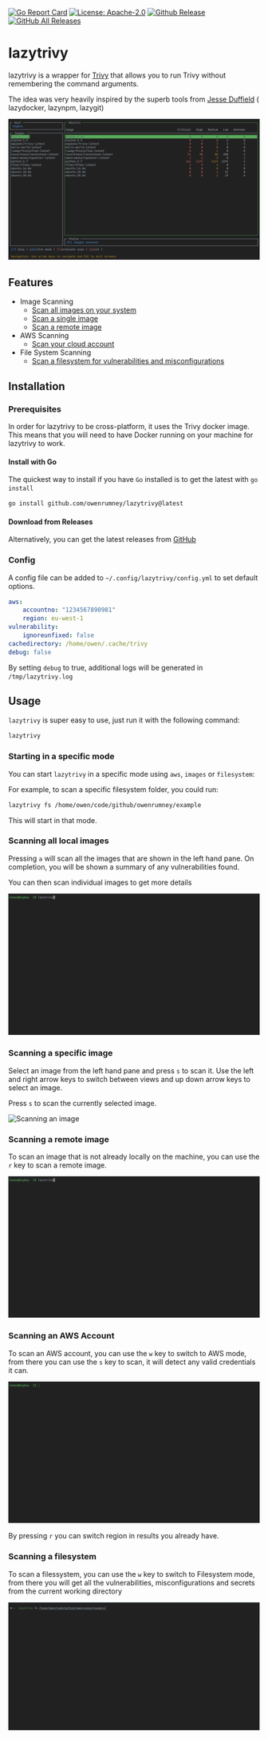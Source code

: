[![Go Report Card](https://goreportcard.com/badge/github.com/owenrumney/lazytrivy)](https://goreportcard.com/report/github.com/owenrumney/lazytrivy)
[![License: Apache-2.0](https://img.shields.io/badge/License-Apache%202.0-blue.svg)](https://github.com/owenrumney/lazytrivy/blob/master/LICENSE)
[![Github Release](https://img.shields.io/github/release/owenrumney/lazytrivy.svg)](https://github.com/owenrumney/lazytrivy/releases)
[![GitHub All Releases](https://img.shields.io/github/downloads/owenrumney/lazytrivy/total)](https://github.com/owenrumney/lazytrivy/releases)

# lazytrivy

lazytrivy is a wrapper for [Trivy](https://github.com/aquasecurity/trivy) that allows you to run Trivy without
remembering the command arguments.

The idea was very heavily inspired by the superb tools from [Jesse Duffield](https://github.com/jesseduffield) (
lazydocker, lazynpm, lazygit)

![Scan All Images](./.github/images/scan_all.png)

## Features

- Image Scanning
  - [Scan all images on your system](#scanning-all-local-images)
  - [Scan a single image](#scanning-a-specific-image)
  - [Scan a remote image](#scanning-a-remote-image)
- AWS Scanning
  - [Scan your cloud account](#scanning-an-aws-account)
- File System Scanning
  - [Scan a filesystem for vulnerabilities and misconfigurations](#scanning-a-filesystem)


## Installation

### Prerequisites

In order for lazytrivy to be cross-platform, it uses the Trivy docker image. This means that you will need to have Docker running on your machine for lazytrivy to work.

#### Install with Go

The quickest way to install if you have `Go` installed is to get the latest with `go install`

```bash
go install github.com/owenrumney/lazytrivy@latest
```

#### Download from Releases

Alternatively, you can get the latest releases from [GitHub](https://github.com/owenrumney/lazytrivy)

### Config

A config file can be added to `~/.config/lazytrivy/config.yml` to set default options.

```yaml
aws:
    accountno: "1234567890981"
    region: eu-west-1
vulnerability:
    ignoreunfixed: false
cachedirectory: /home/owen/.cache/trivy
debug: false
```

By setting `debug` to true, additional logs will be generated in `/tmp/lazytrivy.log`

## Usage

`lazytrivy` is super easy to use, just run it with the following command:

```bash
lazytrivy
```

### Starting in a specific mode

You can start `lazytrivy` in a specific mode using `aws`, `images` or `filesystem`:

For example, to scan a specific filesystem folder, you could run:

```bash
lazytrivy fs /home/owen/code/github/owenrumney/example
```

This will start in that mode.


### Scanning all local images

Pressing `a` will scan all the images that are shown in the left hand pane. On completion, you will be shown a
summary of any vulnerabilities found.

You can then scan individual images to get more details

![Scanning all images](./.github/images/scan_all_images.gif)

### Scanning a specific image

Select an image from the left hand pane and press `s` to scan it. Use the left and right arrow keys to switch between
views and up down arrow keys to select an image.

Press `s` to scan the currently selected image.

![Scanning an image](./.github/images/scan_individual_images.gif)

### Scanning a remote image

To scan an image that is not already locally on the machine, you can use the `r` key to scan a remote image.

![Scanning a remote image](./.github/images/scan_remote_image.gif)

### Scanning an AWS Account

To scan an AWS account, you can use the `w` key to switch to AWS mode, from there you can use the `s` key to scan, it will detect any valid credentials it can.

![Scanning an AWS account](./.github/images/scan_aws_account.gif)

By pressing `r` you can switch region in results you already have.

### Scanning a filesystem

To scan a filessystem, you can use the `w` key to switch to Filesystem mode, from there you will get all the vulnerabilities, misconfigurations and secrets from the current working directory

![Scanning a filesystem](./.github/images/scan_filesystem.gif)
